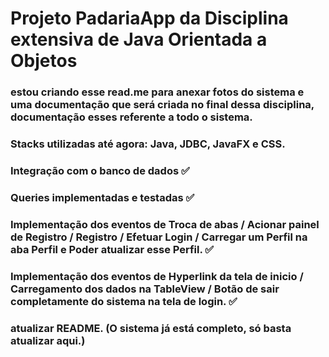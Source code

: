# Projeto PadariaApp da Disciplina extensiva de Java Orientada a Objetos
### estou criando esse read.me para anexar fotos do sistema e uma documentação que será criada no final dessa disciplina, documentação esses referente a todo o sistema.

### Stacks utilizadas até agora: Java, JDBC, JavaFX e CSS.
### Integração com o banco de dados ✅
### Queries implementadas e testadas ✅
### Implementação dos eventos de Troca de abas / Acionar painel de Registro / Registro / Efetuar Login / Carregar um Perfil na aba Perfil e Poder atualizar esse Perfil. ✅
### Implementação dos eventos de Hyperlink da tela de inicio / Carregamento dos dados na TableView / Botão de sair completamente do sistema na tela de login. ✅
### atualizar README. (O sistema já está completo, só basta atualizar aqui.) 

